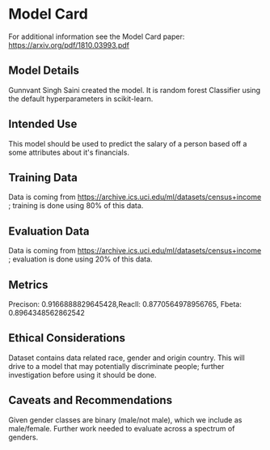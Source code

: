 # Model Card

For additional information see the Model Card paper: https://arxiv.org/pdf/1810.03993.pdf

## Model Details
Gunnvant Singh Saini created the model. It is random forest Classifier using the default hyperparameters in scikit-learn.

## Intended Use
This model should be used to predict the salary of a person based off a some attributes about it's financials.

## Training Data
Data is coming from https://archive.ics.uci.edu/ml/datasets/census+income ; training is done using 80% of this data.


## Evaluation Data
Data is coming from https://archive.ics.uci.edu/ml/datasets/census+income ; evaluation is done using 20% of this data.

## Metrics
Precison: 0.9166888829645428,Reacll: 0.8770564978956765, Fbeta: 0.8964348562862542

## Ethical Considerations
Dataset contains data related race, gender and origin country. This will drive to a model that may potentially discriminate people; further investigation before using it should be done.

## Caveats and Recommendations
Given gender classes are binary (male/not male), which we include as male/female. Further work needed to evaluate across a spectrum of genders.
